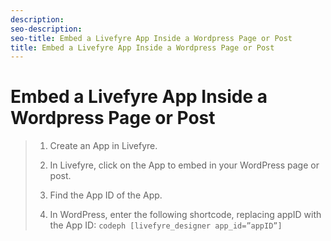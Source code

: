 ```yaml
---
description: 
seo-description: 
seo-title: Embed a Livefyre App Inside a Wordpress Page or Post
title: Embed a Livefyre App Inside a Wordpress Page or Post
---
```


# Embed a Livefyre App Inside a Wordpress Page or Post

>1. Create an App in Livefyre.
>   
>1. In Livefyre, click on the App to embed in your WordPress page or post.
>   
>1. Find the App ID of the App.
>   
>1. In WordPress, enter the following shortcode, replacing appID with the App ID:
>   `codeph [livefyre_designer app_id=”appID”]`
>   
>   
